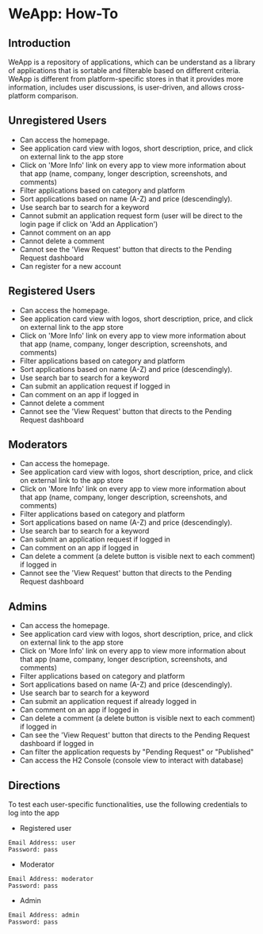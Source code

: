 # WeApp: How-To

## Introduction 

WeApp is a repository of applications, which can be understand as a library of applications that is sortable and filterable based on different criteria. 
WeApp is different from platform-specific stores in that it provides more information, includes user discussions, is user-driven, and allows cross-platform comparison.

## Unregistered Users 

- Can access the homepage. 
- See application card view with logos, short description, price, and click on external link to the app store 
- Click on 'More Info' link on every app to view more information about that app (name, company, longer description, screenshots, and comments) 
- Filter applications based on category and platform 
- Sort applications based on name (A-Z) and price (descendingly). 
- Use search bar to search for a keyword 
- Cannot submit an application request form (user will be direct to the login page if click on 'Add an Application') 
- Cannot comment on an app 
- Cannot delete a comment 
- Cannot see the 'View Request' button that directs to the Pending Request dashboard 
- Can register for a new account 


## Registered Users 
- Can access the homepage. 
- See application card view with logos, short description, price, and click on external link to the app store 
- Click on 'More Info' link on every app to view more information about that app (name, company, longer description, screenshots, and comments) 
- Filter applications based on category and platform 
- Sort applications based on name (A-Z) and price (descendingly). 
- Use search bar to search for a keyword 
- Can submit an application request if logged in 
- Can comment on an app if logged in 
- Cannot delete a comment 
- Cannot see the 'View Request' button that directs to the Pending Request dashboard 

## Moderators
- Can access the homepage. 
- See application card view with logos, short description, price, and click on external link to the app store 
- Click on 'More Info' link on every app to view more information about that app (name, company, longer description, screenshots, and comments) 
- Filter applications based on category and platform 
- Sort applications based on name (A-Z) and price (descendingly). 
- Use search bar to search for a keyword 
- Can submit an application request if logged in 
- Can comment on an app if logged in 
- Can delete a comment (a delete button is visible next to each comment) if logged in 
- Cannot see the 'View Request' button that directs to the Pending Request dashboard 

## Admins 
- Can access the homepage. 
- See application card view with logos, short description, price, and click on external link to the app store 
- Click on 'More Info' link on every app to view more information about that app (name, company, longer description, screenshots, and comments) 
- Filter applications based on category and platform 
- Sort applications based on name (A-Z) and price (descendingly). 
- Use search bar to search for a keyword 
- Can submit an application request if already logged in 
- Can comment on an app if logged in 
- Can delete a comment (a delete button is visible next to each comment) if logged in 
- Can see the 'View Request' button that directs to the Pending Request dashboard if logged in 
- Can filter the application requests by "Pending Request" or "Published" 
- Can access the H2 Console (console view to interact with database) 

## Directions
To test each user-specific functionalities, use the following credentials to log into the app 
- Registered user
```
Email Address: user 
Password: pass 
```
- Moderator
```
Email Address: moderator
Password: pass 
```
- Admin
```
Email Address: admin 
Password: pass 
```
